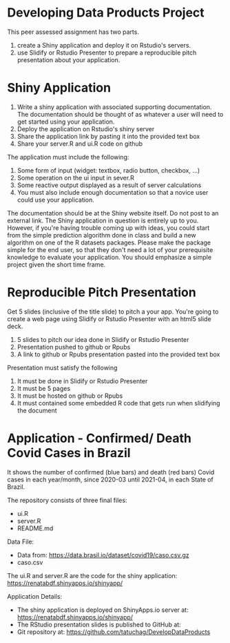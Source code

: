 # Developing Data Products Project

This peer assessed assignment has two parts. 
1) create a Shiny application and deploy it on Rstudio's servers. 
2) use Slidify or Rstudio Presenter to prepare a reproducible pitch presentation about your application.

# Shiny Application
1. Write a shiny application with associated supporting documentation. The documentation should be thought of as whatever a user will need to get started using your application.
2. Deploy the application on Rstudio's shiny server
3. Share the application link by pasting it into the provided text box
4. Share your server.R and ui.R code on github

The application must include the following:
1. Some form of input (widget: textbox, radio button, checkbox, ...)
2. Some operation on the ui input in sever.R
3. Some reactive output displayed as a result of server calculations
4. You must also include enough documentation so that a novice user could use your application.

The documentation should be at the Shiny website itself. Do not post to an external link.
The Shiny application in question is entirely up to you. However, if you're having trouble coming up with ideas, you could start from the simple prediction algorithm done in class and build a new algorithm on one of the R datasets packages. Please make the package simple for the end user, so that they don't need a lot of your prerequisite knowledge to evaluate your application. You should emphasize a simple project given the short time frame.

# Reproducible Pitch Presentation
Get 5 slides (inclusive of the title slide) to pitch a your app. You're going to create a web page using Slidify or Rstudio Presenter with an html5 slide deck.

1. 5 slides to pitch our idea done in Slidify or Rstudio Presenter
2. Presentation pushed to github or Rpubs
3. A link to github or Rpubs presentation pasted into the provided text box

Presentation must satisfy the following
1. It must be done in Slidify or Rstudio Presenter
2. It must be 5 pages
3. It must be hosted on github or Rpubs
4. It must contained some embedded R code that gets run when slidifying the document

# Application - Confirmed/ Death Covid Cases in Brazil
It shows the number of confirmed (blue bars) and death (red bars) Covid cases in each year/month, since 2020-03 until 2021-04, in each State of Brazil. 

The repository consists of three final files:
* ui.R
* server.R
* README.md

Data File: 
* Data from: https://data.brasil.io/dataset/covid19/caso.csv.gz 
* caso.csv

The ui.R and server.R are the code for the shiny application: https://renatabdf.shinyapps.io/shinyapp/

Application Details:
* The shiny application is deployed on ShinyApps.io server at: https://renatabdf.shinyapps.io/shinyapp/
* The RStudio presentation slides is published to GitHub at: 
* Git repository at: https://github.com/tatuchag/DevelopDataProducts 
